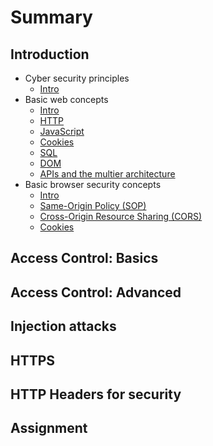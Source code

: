 # Summary​
## Introduction
* Cyber security principles
    * [Intro](001introduction\001cybersecurityprinciples\000intro.md)
* Basic web concepts
    * [Intro](001introduction\002basicwebconcepts\000intro.md)
    * [HTTP](001introduction\002basicwebconcepts\001http.md)
    * [JavaScript](001introduction\002basicwebconcepts\002javascript.md)
    * [Cookies](001introduction\002basicwebconcepts\003cookies.md)
    * [SQL](001introduction\002basicwebconcepts\004sql.md)
    * [DOM](001introduction\002basicwebconcepts\005dom.md)
    * [APIs and the multier architecture](001introduction\002basicwebconcepts\006apisandthemultitierarchitecture.md)
* Basic browser security concepts
    * [Intro](001introduction\003basicbrowsersecurityconcepts\000intro.md)
    * [Same-Origin Policy (SOP)](001introduction\003basicbrowsersecurityconcepts\001sameoriginpolicy.md)
    * [Cross-Origin Resource Sharing (CORS)](001introduction\003basicbrowsersecurityconcepts\002crossoriginresourcesharing.md)
    * [Cookies](001introduction\003basicbrowsersecurityconcepts\003cookies.md)

## Access Control: Basics

## Access Control: Advanced

## Injection attacks

## HTTPS

## HTTP Headers for security

## Assignment